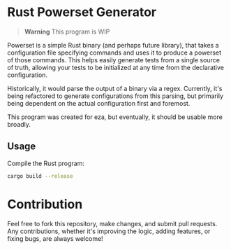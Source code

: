 # Rust Powerset Generator

> **Warning**
> This program is WIP

Powerset is a simple Rust binary (and perhaps future library), that takes a
configuration file specifying commands and uses it to produce a powerset of
those commands. This helps easily generate tests from a single source of truth,
allowing your tests to be initialized at any time from the declarative
configuration.

Historically, it would parse the output of a binary via a regex. Currently,
it's being refactored to generate configurations from this parsing, but
primarily being dependent on the actual configuration first and foremost.

This program was created for eza, but eventually, it should be usable more
broadly.

## Usage

Compile the Rust program:

```bash
cargo build --release
```

# Contribution

Feel free to fork this repository, make changes, and submit pull requests. Any contributions, whether it's improving the logic, adding features, or fixing bugs, are always welcome!

